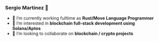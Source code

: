 ### Sergio Martinez 👋

- 🔭 I’m currently working fulltime as **Rust/Move Language Programmer**
- 🌱 I’m interested in **blockchain full-stack development using Solana/Aptos**
- 👯 I’m looking to collaborate on **blockchain / crypto projects**
